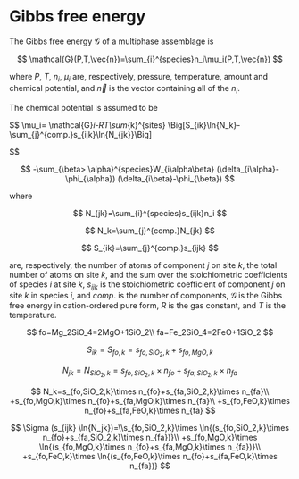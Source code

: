 # Gibbs free energy

The Gibbs free energy $\mathcal{G}$ of a multiphase assemblage is

$$
\mathcal{G}(P,T,\vec{n})=\sum_{i}^{species}n_i\mu_i(P,T,\vec{n})
$$

where $P$, $T$, $n_i$, $\mu_i$ are, respectively, pressure, temperature, amount and chemical potential, and $\vec{n}$ is the vector containing all of the $n_i$.

The chemical potential is assumed to be

$$
\mu_i=
\mathcal{G}_i-RT\sum_{k}^{sites}
\Big[S_{ik}\ln{N_k}-\sum_{j}^{comp.}s_{ijk}\ln{N_{jk}}\Big]

$$

$$
-\sum_{\beta> \alpha}^{species}W_{i\alpha\beta}
(\delta_{i\alpha}-\phi_{\alpha})
(\delta_{i\beta}-\phi_{\beta})
$$

where

$$
N_{jk}=\sum_{i}^{species}s_{ijk}n_i
$$

$$
N_k=\sum_{j}^{comp.}N_{jk}
$$

$$
S_{ik}=\sum_{j}^{comp.}s_{ijk}
$$

are, respectively, the number of atoms of component $j$ on site $k$, the total number of atoms on site $k$, and the sum over the stoichiometric coefficients of species $i$ at site $k$, $s_{ijk}$ is the stoichiometric coefficient of component $j$ on site $k$ in species $i$, and $comp.$ is the number of components, $\mathcal{G}$ is the Gibbs free energy in cation-ordered pure form, $R$ is the gas constant, and $T$ is the temperature.

$$
fo=Mg_2SiO_4=2MgO+1SiO_2\\
fa=Fe_2SiO_4=2FeO+1SiO_2
$$

$$
S_{ik}=S_{fo,k} = s_{fo,SiO_2,k}+s_{fo,MgO,k}
$$

$$
N_{jk}=N_{SiO_2,k}=s_{fo,SiO_2,k}\times n_{fo}+s_{fa,SiO_2,k}\times n_{fa}
$$

$$
N_k=s_{fo,SiO_2,k}\times n_{fo}+s_{fa,SiO_2,k}\times n_{fa}\\
+s_{fo,MgO,k}\times n_{fo}+s_{fa,MgO,k}\times n_{fa}\\
+s_{fo,FeO,k}\times n_{fo}+s_{fa,FeO,k}\times n_{fa}
$$

$$
\Sigma (s_{ijk} \ln{N_jk})=\\s_{fo,SiO_2,k}\times \ln{(s_{fo,SiO_2,k}\times n_{fo}+s_{fa,SiO_2,k}\times n_{fa})}\\
+s_{fo,MgO,k}\times \ln{(s_{fo,MgO,k}\times n_{fo}+s_{fa,MgO,k}\times n_{fa})}\\
+s_{fo,FeO,k}\times \ln{(s_{fo,FeO,k}\times n_{fo}+s_{fa,FeO,k}\times n_{fa})}
$$


